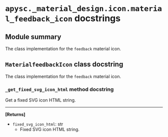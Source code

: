 # `apysc._material_design.icon.material_feedback_icon` docstrings

## Module summary

The class implementation for the `feedback` material icon.

## `MaterialfeedbackIcon` class docstring

The class implementation for the `feedback` material icon.

### `_get_fixed_svg_icon_html` method docstring

Get a fixed SVG icon HTML string.<hr>

**[Returns]**

- `fixed_svg_icon_html`: str
  - Fixed SVG icon HTML string.